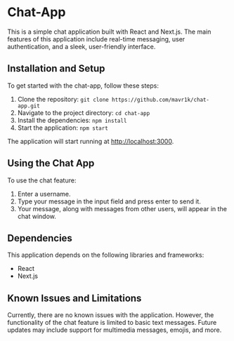 # Chat-App

This is a simple chat application built with React and Next.js. The main features of this application include real-time messaging, user authentication, and a sleek, user-friendly interface.

## Installation and Setup

To get started with the chat-app, follow these steps:

1. Clone the repository: `git clone https://github.com/mavr1k/chat-app.git`
2. Navigate to the project directory: `cd chat-app`
3. Install the dependencies: `npm install`
4. Start the application: `npm start`

The application will start running at [http://localhost:3000](http://localhost:3000).

## Using the Chat App

To use the chat feature:

1. Enter a username.
2. Type your message in the input field and press enter to send it.
3. Your message, along with messages from other users, will appear in the chat window.

## Dependencies

This application depends on the following libraries and frameworks:

- React
- Next.js

## Known Issues and Limitations

Currently, there are no known issues with the application. However, the functionality of the chat feature is limited to basic text messages. Future updates may include support for multimedia messages, emojis, and more.
